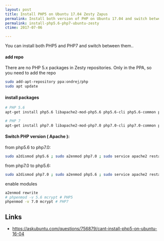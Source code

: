 ```yaml
---
layout: post
title: Install PHP5 on Ubuntu 17.04 Zesty Zapus
permalink: Install both version of PHP on Ubuntu 17.04 and switch between the two
permalink: install-php5.6-php7-ubuntu-zesty
ctime: 2017-07-06

---
```


You can install both PHP5 and PHP7 and switch between them..

#### add repo

There are no PHP 5.x packages in Zesty repositories. Only in the PPA, so you need to add the repo

```bash
sudo add-apt-repository ppa:ondrej/php
sudo apt update
```

#### install packages

```bash
# PHP 5.6
apt-get install php5.6 libapache2-mod-php5.6 php5.6-cli php5.6-common php5.6-curl php5.6-dev php5.6-gd php5.6-intl php5.6-mcrypt php5.6-mysql  php5.6-recode php5.6-xsl php5.6-pspell php5.6-ps php5.6-imagick php-pear -y

# PHP 7
apt-get install php7.0 libapache2-mod-php7.0 php7.0-cli php7.0-common php7.0-curl php7.0-dev php7.0-gd php7.0-intl php7.0-mcrypt php7.0-mysql php7.0-pspell php7.0-recode php7.0-xsl php-imagick php-pear -y
```

#### Switch PHP version ( Apache ):

from php5.6 to php7.0:

```bash
sudo a2dismod php5.6 ; sudo a2enmod php7.0 ; sudo service apache2 restart
```
from php7.0 to php5.6:

```bash
sudo a2dismod php7.0 ; sudo a2enmod php5.6 ; sudo service apache2 restart
```

enable modules

```bash
a2enmod rewrite
# phpenmod -v 5.6 mcrypt # PHP5
phpenmod -v 7.0 mcrypt # PHP7
```


Links
---

- https://askubuntu.com/questions/756879/cant-install-php5-on-ubuntu-16-04